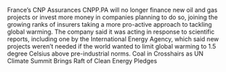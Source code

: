 France’s CNP Assurances CNPP.PA will no longer finance new oil and gas projects or invest more money in companies planning to do so, joining the growing ranks of insurers taking a more pro-active approach to tackling global warming.
The company said it was acting in response to scientific reports, including one by the International Energy Agency, which said new projects weren’t needed if the world wanted to limit global warming to 1.5 degree Celsius above pre-industrial norms.
Coal in Crosshairs as UN Climate Summit Brings Raft of Clean Energy Pledges